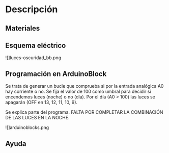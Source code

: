 # Descripción



## Materiales



## Esquema eléctrico

![]luces-oscuridad_bb.png

## Programación en ArduinoBlock

Se trata de generar un bucle que comprueba si por la entrada analógica A0 hay corriente o no. Se fija el valor de 100 como umbral para decidir si encendemos luces (noche) o no (día). Por el día (A0 > 100) las luces se apagarán (OFF en 13, 12, 11, 10, 9).

Se explica parte del programa. FALTA POR COMPLETAR LA COMBINACIÓN DE LAS LUCES EN LA NOCHE.

![]arduinoblocks.png

## Ayuda
